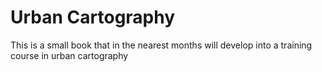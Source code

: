 # Urban Cartography

This is a small book that in the nearest months will develop into a training course in urban cartography

```{tableofcontents}

```
